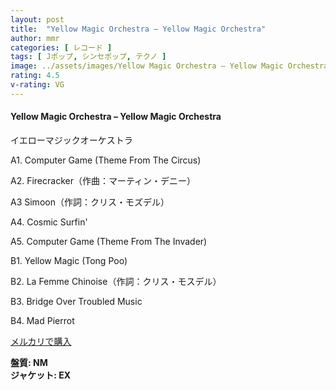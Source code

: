 ```yaml
---
layout: post
title:  "Yellow Magic Orchestra – Yellow Magic Orchestra"
author: mmr
categories: [ レコード ]
tags: [ Jポップ, シンセポップ, テクノ ]
image: ../assets/images/Yellow Magic Orchestra – Yellow Magic Orchestra.jpg
rating: 4.5
v-rating: VG
---
```


#### Yellow Magic Orchestra – Yellow Magic Orchestra

イエローマジックオーケストラ

A1. Computer Game (Theme From The Circus)

A2. Firecracker（作曲：マーティン・デニー）

A3  Simoon（作詞：クリス・モズデル）

A4. Cosmic Surfin'

A5. Computer Game (Theme From The Invader)

B1. Yellow Magic (Tong Poo)

B2. La Femme Chinoise（作詞：クリス・モスデル）

B3. Bridge Over Troubled Music

B4. Mad Pierrot

[メルカリで購入](https://jp.mercari.com/item/m19629333134)

<div class="mt-4 mb-4 d-flex align-items-center">
<strong class="mr-1">盤質: NM</strong>
</div>
<div class="mt-4 mb-4 d-flex align-items-center">
<strong class="mr-1">ジャケット: EX</strong>
</div>
